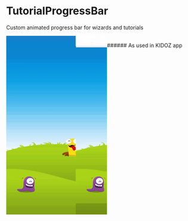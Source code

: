 # TutorialProgressBar
Custom animated progress bar for wizards and tutorials

<a href="url">
  <img 
    src="https://github.com/RonyBrosh/TutorialProgressBar/blob/master/Graphics/kidoz_demo.gif" 
    align="left" 
    height="480" 
    width="270" >
</a>
</br>
###### As used in KIDOZ app

